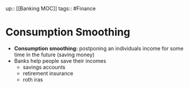 up:: [[Banking MOC]]
tags:: #Finance 
# Consumption Smoothing
- **Consumption smoothing:** postponing an individuals income for some time in the future (saving money)
- Banks help people save their incomes 
	- savings accounts
	- retirement insurance
	- roth iras